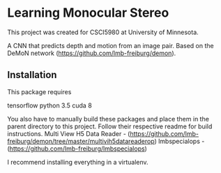 # Learning Monocular Stereo
This project was created for CSCI5980 at University of Minnesota.

A CNN that predicts depth and motion from an image pair. Based on the DeMoN network (https://github.com/lmb-freiburg/demon).

## Installation
This package requires

tensorflow
python 3.5
cuda 8

You also have to manually build these packages and place them in the parent directory to this project. Follow their respective readme for build instructions.
Multi View H5 Data Reader - (https://github.com/lmb-freiburg/demon/tree/master/multivih5datareaderop)
lmbspecialops - (https://github.com/lmb-freiburg/lmbspecialops)


I recommend installing everything in a virtualenv.
